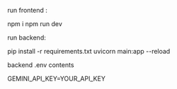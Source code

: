 run frontend : 

npm i
npm run dev

run backend: 

pip install -r requirements.txt
uvicorn main:app --reload

backend .env contents 

GEMINI_API_KEY=YOUR_API_KEY